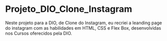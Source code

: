 # Projeto_DIO_Clone_Instagram
Neste projeto para a DIO, de Clone do Instagram, eu recriei a leanding page do instagram com as habilidades em HTML, CSS e Flex Box, desenvolvidas nos Cursos oferecidos pela DIO.
